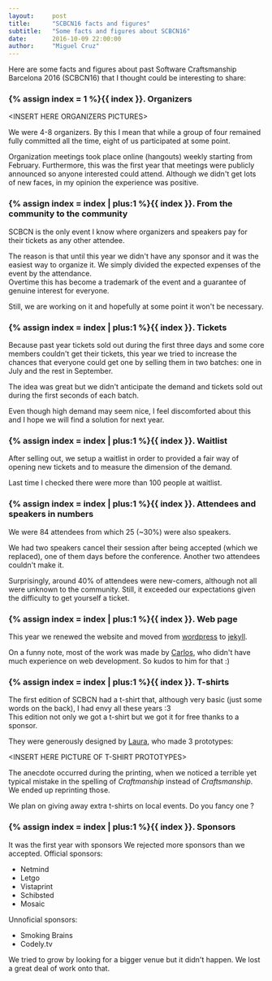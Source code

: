 ```yaml
---
layout:     post
title:      "SCBCN16 facts and figures"
subtitle:   "Some facts and figures about SCBCN16"
date:       2016-10-09 22:00:00
author:     "Miguel Cruz"
---
```

Here are some facts and figures about past Software Craftsmanship Barcelona 2016 (SCBCN16) that I thought could be interesting to share:

### {% assign index = 1 %}{{ index }}. Organizers

\<INSERT HERE ORGANIZERS PICTURES\>

We were 4-8 organizers. By this I mean that while a group of four remained fully committed all the time, eight of us participated at some point.

Organization meetings took place online (hangouts) weekly starting from February.
Furthermore, this was the first year that meetings were publicly announced so anyone interested could attend.
Although we didn't get lots of new faces, in my opinion the experience was positive.

<!--
The organizers, listed in no particular order, were:
* [Cristina](https://twitter.com/criscirera)
* [Carlos](https://github.com/carlosb1)
* [Javi](https://twitter.com/JavierCane)
* [José](https://twitter.com/jrhuerta)
* [Álvaro](https://twitter.com/alvarobiz)
* [Viktor](https://twitter.com/vfarcic)
* [Ignasi](https://twitter.com/ignasi35)
* Me
-->

### {% assign index = index | plus:1 %}{{ index }}. From the community to the community
SCBCN is the only event I know where organizers and speakers pay for their tickets as any other attendee.

The reason is that until this year we didn't have any sponsor and it was the easiest way to organize it. We simply divided the expected expenses of the event by the attendance.
<br/>Overtime this has become a trademark of the event and a guarantee of genuine interest for everyone.

Still, we are working on it and hopefully at some point it won't be necessary.

### {% assign index = index | plus:1 %}{{ index }}. Tickets
Because past year tickets sold out during the first three days and some core members couldn't get their tickets, this year we tried to increase the chances that everyone could get one by selling them in two batches: one in July and the rest in September.

The idea was great but we didn't anticipate the demand and tickets sold out during the first seconds of each batch.

Even though high demand may seem nice, I feel discomforted about this and I hope we will find a solution for next year.

### {% assign index = index | plus:1 %}{{ index }}. Waitlist
After selling out, we setup a waitlist in order to provided a fair way of opening new tickets and to measure the dimension of the demand.

Last time I checked there were more than 100 people at waitlist.

### {% assign index = index | plus:1 %}{{ index }}. Attendees and speakers in numbers
We were 84 attendees from which 25 (~30%) were also speakers.

We had two speakers cancel their session after being accepted (which we replaced), one of them days before the conference.
Another two attendees couldn't make it.

Surprisingly, around 40% of attendees were new-comers, although not all were unknown to the community. Still, it exceeded our expectations given the difficulty to get yourself a ticket.

### {% assign index = index | plus:1 %}{{ index }}. Web page
This year we renewed the website and moved from [wordpress](https://wordpress.com) to [jekyll](https://jekyllrb.com/).

On a funny note, most of the work was made by [Carlos](https://github.com/carlosb1), who didn't have much experience on web development. So kudos to him for that :)

### {% assign index = index | plus:1 %}{{ index }}. T-shirts
The first edition of SCBCN had a t-shirt that, although very basic (just some words on the back), I had envy all these years :3
<br/>This edition not only we got a t-shirt but we got it for free thanks to a sponsor.

They were generously designed by [Laura](https://www.linkedin.com/in/laurapolls), who made 3 prototypes:

\<INSERT HERE PICTURE OF T-SHIRT PROTOTYPES\>

The anecdote occurred during the printing, when we noticed a terrible yet typical mistake in the spelling of <i>Craftmanship</i> instead of <i>Craftsmanship</i>.
We ended up reprinting those.

We plan on giving away extra t-shirts on local events. Do you fancy one ?

### {% assign index = index | plus:1 %}{{ index }}. Sponsors
It was the first year with sponsors
We rejected more sponsors than we accepted.
Official sponsors:
* Netmind
* Letgo
* Vistaprint
* Schibsted
* Mosaic

Unnoficial sponsors:
* Smoking Brains
* Codely.tv

We tried to grow by looking for a bigger venue but it didn't happen. We lost a great deal of work onto that.
